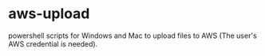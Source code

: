 # aws-upload
powershell scripts for Windows and Mac to upload files to AWS (The user's AWS credential is needed).
